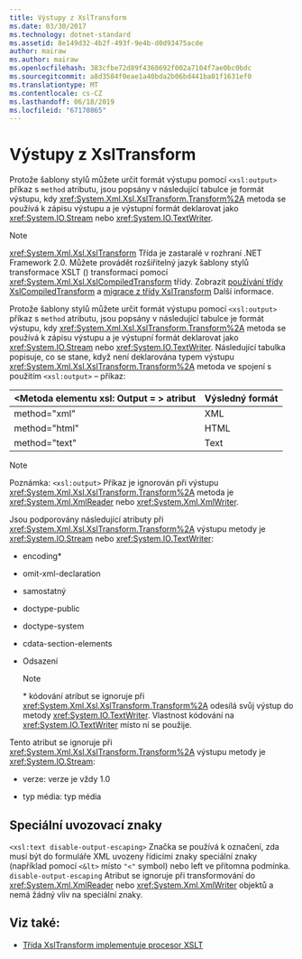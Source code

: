```yaml
---
title: Výstupy z XslTransform
ms.date: 03/30/2017
ms.technology: dotnet-standard
ms.assetid: 8e149d32-4b2f-493f-9e4b-d0d93475acde
author: mairaw
ms.author: mairaw
ms.openlocfilehash: 383cfbe72d89f4360692f002a7104f7ae0bc0bdc
ms.sourcegitcommit: a8d3504f0eae1a40bda2b06bd441ba01f1631ef0
ms.translationtype: MT
ms.contentlocale: cs-CZ
ms.lasthandoff: 06/18/2019
ms.locfileid: "67170865"
---
```

# <a name="outputs-from-an-xsltransform"></a>Výstupy z XslTransform
Protože šablony stylů můžete určit formát výstupu pomocí `<xsl:output>` příkaz s `method` atributu, jsou popsány v následující tabulce je formát výstupu, kdy <xref:System.Xml.Xsl.XslTransform.Transform%2A> metoda se používá k zápisu výstupu a je výstupní formát deklarovat jako <xref:System.IO.Stream> nebo <xref:System.IO.TextWriter>.  
  
> [!NOTE]
>  <xref:System.Xml.Xsl.XslTransform> Třída je zastaralé v rozhraní .NET Framework 2.0. Můžete provádět rozšiřitelný jazyk šablony stylů transformace XSLT () transformaci pomocí <xref:System.Xml.Xsl.XslCompiledTransform> třídy. Zobrazit [používání třídy XslCompiledTransform](../../../../docs/standard/data/xml/using-the-xslcompiledtransform-class.md) a [migrace z třídy XslTransform](../../../../docs/standard/data/xml/migrating-from-the-xsltransform-class.md) Další informace.  
  
 Protože šablony stylů můžete určit formát výstupu pomocí `<xsl:output>` příkaz s `method` atributu, jsou popsány v následující tabulce je formát výstupu, kdy <xref:System.Xml.Xsl.XslTransform.Transform%2A> metoda se používá k zápisu výstupu a je výstupní formát deklarovat jako <xref:System.IO.Stream> nebo <xref:System.IO.TextWriter>. Následující tabulka popisuje, co se stane, když není deklarována typem výstupu <xref:System.Xml.Xsl.XslTransform.Transform%2A> metoda ve spojení s použitím `<xsl:output>` – příkaz:  
  
|\<Metoda elementu xsl: Output = > atribut|Výsledný formát|  
|-----------------------------------------|-------------------|  
|method="xml"|XML|  
|method="html"|HTML|  
|method="text"|Text|  
  
> [!NOTE]
>  Poznámka: `<xsl:output>` Příkaz je ignorován při výstupu <xref:System.Xml.Xsl.XslTransform.Transform%2A> metoda je <xref:System.Xml.XmlReader> nebo <xref:System.Xml.XmlWriter>.  
  
 Jsou podporovány následující atributy při <xref:System.Xml.Xsl.XslTransform.Transform%2A> výstupu metody je <xref:System.IO.Stream> nebo <xref:System.IO.TextWriter>:  
  
- encoding*  
  
- omit-xml-declaration  
  
- samostatný  
  
- doctype-public  
  
- doctype-system  
  
- cdata-section-elements  
  
- Odsazení  
  
    > [!NOTE]
    >  \* kódování atribut se ignoruje při <xref:System.Xml.Xsl.XslTransform.Transform%2A> odesílá svůj výstup do metody <xref:System.IO.TextWriter>. Vlastnost kódování na <xref:System.IO.TextWriter> místo ní se použije.  
  
 Tento atribut se ignoruje při <xref:System.Xml.Xsl.XslTransform.Transform%2A> výstupu metody je <xref:System.IO.Stream>:  
  
- verze: verze je vždy 1.0  
  
- typ média: typ média  
  
## <a name="escaping-special-characters"></a>Speciální uvozovací znaky  
 `<xsl:text disable-output-escaping>` Značka se používá k označení, zda musí být do formuláře XML uvozeny řídicími znaky speciální znaky (například pomocí `<&lt>` místo `"<"` symbol) nebo left ve přítomna podmínka. `disable-output-escaping` Atribut se ignoruje při transformování do <xref:System.Xml.XmlReader> nebo <xref:System.Xml.XmlWriter> objektů a nemá žádný vliv na speciální znaky.  
  
## <a name="see-also"></a>Viz také:

- [Třída XslTransform implementuje procesor XSLT](../../../../docs/standard/data/xml/xsltransform-class-implements-the-xslt-processor.md)
